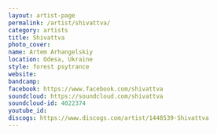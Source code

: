 ```yaml
---
layout: artist-page
permalink: /artist/shivattva/
category: artists
title: Shivattva
photo_cover: 
name: Artem Arhangelskiy
location: Odesa, Ukraine
style: forest psytrance
website: 
bandcamp: 
facebook: https://www.facebook.com/shivattva
soundcloud: https://soundcloud.com/shivattva
soundcloud-id: 4022374
youtube_id: 
discogs: https://www.discogs.com/artist/1448539-Shivattva
---
```

